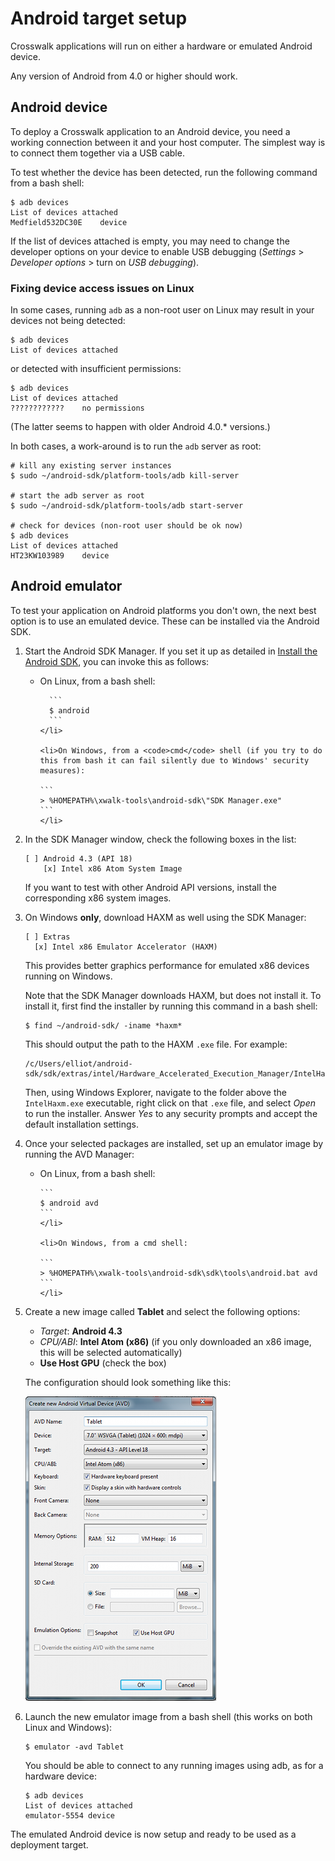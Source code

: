 # Android target setup

Crosswalk applications will run on either a hardware or emulated Android device.

Any version of Android from 4.0 or higher should work.

## Android device

To deploy a Crosswalk application to an Android device, you need a working connection between it and your host computer. The simplest way is to connect them together via a USB cable.

To test whether the device has been detected, run the following command from a bash shell:

    $ adb devices
    List of devices attached
    Medfield532DC30E	device

If the list of devices attached is empty, you may need to change the developer options on your device to enable USB debugging (*Settings* &gt; *Developer options* &gt; turn on *USB debugging*).

### Fixing device access issues on Linux

In some cases, running `adb` as a non-root user on Linux may result in your devices not being detected:

    $ adb devices
    List of devices attached

or detected with insufficient permissions:

    $ adb devices
    List of devices attached
    ????????????	no permissions

(The latter seems to happen with older Android 4.0.* versions.)

In both cases, a work-around is to run the `adb` server as root:

    # kill any existing server instances
    $ sudo ~/android-sdk/platform-tools/adb kill-server

    # start the adb server as root
    $ sudo ~/android-sdk/platform-tools/adb start-server

    # check for devices (non-root user should be ok now)
    $ adb devices
    List of devices attached
    HT23KW103989	device

## Android emulator

To test your application on Android platforms you don't own, the next best option is to use an emulated device. These can be installed via the Android SDK.

<ol>

<li>
  <p>Start the Android SDK Manager. If you set it up as detailed in <a href="#Install-the-Android-SDK">Install the Android SDK</a>, you can invoke this as follows:</p>

  <ul>
    <li>
      <p>On Linux, from a bash shell:

      ```
      $ android
      ```
    </li>

    <li>On Windows, from a <code>cmd</code> shell (if you try to do this from bash it can fail silently due to Windows' security measures):

    ```
    > %HOMEPATH%\xwalk-tools\android-sdk\"SDK Manager.exe"
    ```
    </li>
  </ul>
</li>

<li>
  <p>In the SDK Manager window, check the following boxes in the list:</p>

  ```
  [ ] Android 4.3 (API 18)
      [x] Intel x86 Atom System Image
  ```

  <p>If you want to test with other Android API versions, install the corresponding x86 system images.</p>
</li>

<li>
  <p>On Windows <strong>only</strong>, download HAXM as well using the SDK Manager:</p>

  ```
  [ ] Extras
    [x] Intel x86 Emulator Accelerator (HAXM)
  ```

  <p>This provides better graphics performance for emulated x86 devices running on Windows.</p>

  <p>Note that the SDK Manager downloads HAXM, but does not install it. To install it, first find the installer by running this command in a bash shell:</p>

  ```
  $ find ~/android-sdk/ -iname *haxm*
  ```

  <p>This should output the path to the HAXM <code>.exe</code> file. For example:</p>

  ```
  /c/Users/elliot/android-sdk/sdk/extras/intel/Hardware_Accelerated_Execution_Manager/IntelHaxm.exe
  ```

  <p>Then, using Windows Explorer, navigate to the folder above the <code>IntelHaxm.exe</code> executable, right click on that <code>.exe</code> file, and select <em>Open</em> to run the installer. Answer <em>Yes</em> to any security prompts and accept the default installation settings.</p>
</li>

<li>
  <p>Once your selected packages are installed, set up an emulator image by running the AVD Manager:</p>

  <ul>
    <li>On Linux, from a bash shell:

    ```
    $ android avd
    ```
    </li>

    <li>On Windows, from a cmd shell:

    ```
    > %HOMEPATH%\xwalk-tools\android-sdk\sdk\tools\android.bat avd
    ```
    </li>
  </ul>
</li>

<li>
  <p>Create a new image called <strong>Tablet</strong> and select the following options:</p>

  <ul>
    <li><em>Target</em>: <strong>Android 4.3</strong></li>
    <li><em>CPU/ABI</em>: <strong>Intel Atom (x86)</strong> (if you only downloaded an x86 image, this will be selected automatically)</li>
    <li><strong>Use Host GPU</strong> (check the box)</li>
  </ul>

  <p>The configuration should look something like this:</p>

  <p><img src='assets/emulator.png'></p>
</li>

<li>
  <p>Launch the new emulator image from a bash shell (this works on both Linux and Windows):</p>

  ```
  $ emulator -avd Tablet
  ```

  <p>You should be able to connect to any running images using adb, as for a hardware device:</p>

  ```
  $ adb devices
  List of devices attached
  emulator-5554	device
  ```
</li>

</ol>

The emulated Android device is now setup and ready to be used as a deployment target.
